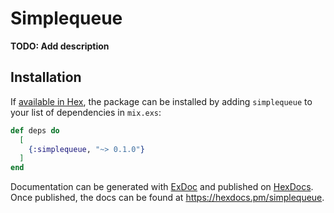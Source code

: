 # Simplequeue

**TODO: Add description**

## Installation

If [available in Hex](https://hex.pm/docs/publish), the package can be installed
by adding `simplequeue` to your list of dependencies in `mix.exs`:

```elixir
def deps do
  [
    {:simplequeue, "~> 0.1.0"}
  ]
end
```

Documentation can be generated with [ExDoc](https://github.com/elixir-lang/ex_doc)
and published on [HexDocs](https://hexdocs.pm). Once published, the docs can
be found at <https://hexdocs.pm/simplequeue>.


